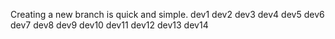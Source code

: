 Creating a new branch is quick and simple.
dev1
dev2
dev3
dev4
dev5
dev6
dev7
dev8
dev9
dev10
dev11
dev12
dev13
dev14